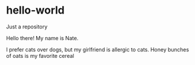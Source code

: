 # hello-world
Just a repository

Hello there! My name is Nate.

I prefer cats over dogs, but my girlfriend is allergic to cats.
Honey bunches of oats is my favorite cereal
